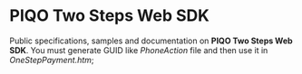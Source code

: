 # PIQO Two Steps Web SDK
Public specifications, samples and documentation on **PIQO Two Steps Web SDK**.
You must generate GUID like *PhoneAction* file and then use it in *OneStepPayment.htm*;
